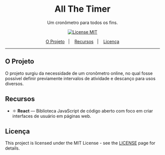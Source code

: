 <h1 align="center">
All The Timer
</h1>

<p align="center">Um cronômetro para todos os fins.</p>

<p align="center">
  <a href="https://opensource.org/licenses/MIT">
    <img src="https://img.shields.io/badge/License-MIT-blue.svg" alt="License MIT">
  </a>
</p>

<p align="center">
  <a href="#o-projeto">O Projeto</a>&nbsp;&nbsp;&nbsp;|&nbsp;&nbsp;&nbsp;
  <a href="#recursos">Recursos</a>&nbsp;&nbsp;&nbsp;|&nbsp;&nbsp;&nbsp;
  <a href="#licença">Licença</a>
</p>

[//]: # (Add your gifs/images here:)

<hr />

## O Projeto
O projeto surgiu da necessidade de um cronômetro online, no qual fosse possível definir previamente intervalos de atividade e descanço para usos diversos.



## Recursos
[//]: # (Add the features of your project here:)

- ⚛️ **React** — Biblioteca JavaScript de código aberto com foco em criar interfaces de usuário em páginas web.

## Licença

This project is licensed under the MIT License - see the [LICENSE](https://opensource.org/licenses/MIT) page for details.